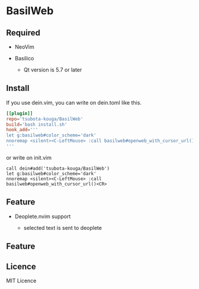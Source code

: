 
# BasilWeb

## Required
* NeoVim

* Basilico
    - Qt version is 5.7 or later

## Install
If you use dein.vim, you can write on dein.toml like this.
```toml
[[plugin]]
repo='tsubota-kouga/BasilWeb'
build='bash install.sh'
hook_add='''
let g:basilweb#color_scheme='dark'
nnoremap <silent><C-LeftMouse> :call basilweb#openweb_with_cursor_url()<CR> " set mouse=a is required
'''
```
or write on init.vim
```vim
call dein#add('tsubota-kouga/BasilWeb')
let g:basilweb#color_scheme='dark'
nnoremap <silent><C-LeftMouse> :call basilweb#openweb_with_cursor_url()<CR>
```

## Feature

* Deoplete.nvim support

    - selected text is sent to deoplete

## Feature



## Licence

MIT Licence
